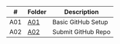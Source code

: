 | #   | Folder        | Description         |
| --- | ------------- | ------------------- |
| A01 | [A01](./A01/) | Basic GitHub Setup  |
| A02 | [A02](./A02/) | Submit GitHub Repo |
